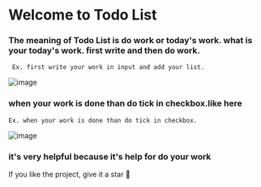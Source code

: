 # Welcome to Todo List

### The meaning of Todo List is do work or today's work. what is your today's work. first write and then do work.

     Ex. first write your work in input and add your list.
![image](https://github.com/user-attachments/assets/a876351a-ab87-4e9d-a14b-37bc70ca80a8)


### when your work is done than do tick in checkbox.like here

    Ex. when your work is done than do tick in checkbox.
![image](https://github.com/user-attachments/assets/0e243f15-f8a8-442a-98e5-50ac72e9b2f3)


### it's very helpful because it's help for do your work

If you like the project, give it a star 🌟

